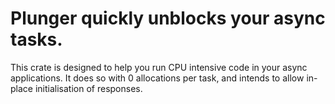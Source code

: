 # Plunger quickly unblocks your async tasks.

This crate is designed to help you run CPU intensive code in your async applications.
It does so with 0 allocations per task, and intends to allow in-place initialisation of responses.
